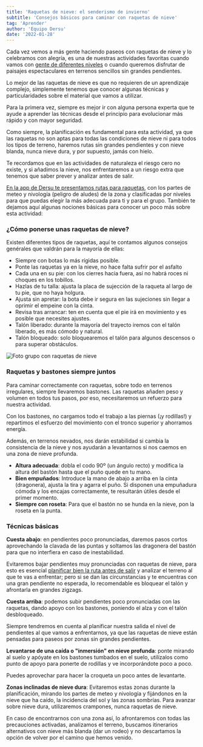 ```yaml
---
title: 'Raquetas de nieve: el senderismo de invierno'
subtitle: 'Consejos básicos para caminar con raquetas de nieve'
tag: 'Aprender'
author: 'Equipo Dersu'
date: '2022-01-28'
---
```


Cada vez vemos a más gente haciendo paseos con raquetas de nieve y lo celebramos con alegría, es una de nuestras actividades favoritas cuando vamos con [gente de diferentes niveles](https://dersu.uz/es/blog/montanista-punto-de-partida/) o cuando queremos disfrutar de paisajes espectaculares en terrenos sencillos sin grandes pendientes.

Lo mejor de las raquetas de nieve es que no requieren de un aprendizaje complejo, simplemente tenemos que conocer algunas técnicas y particularidades sobre el material que vamos a utilizar.

Para la primera vez, siempre es mejor ir con alguna persona experta que te ayude a aprender las técnicas desde el principio para evolucionar más rápido y con mayor seguridad.

Como siempre, la planificación es fundamental para esta actividad, ya que las raquetas no son aptas para todas las condiciones de nieve ni para todos los tipos de terreno, haremos rutas sin grandes pendientes y con nieve blanda, nunca nieve dura, y por supuesto, jamás con hielo.

Te recordamos que en las actividades de naturaleza el riesgo cero no existe, y si añadimos la nieve, nos enfrentaremos a un riesgo extra que tenemos que saber prever y analizar antes de salir.

[En la app de Dersu te presentamos rutas para raquetas](https://dersu.uz/es/beta/), con los partes de meteo y nivología (peligro de aludes) de la zona y clasificadas por niveles para que puedas elegir la más adecuada para ti y para el grupo. También te dejamos aquí algunas nociones básicas para conocer un poco más sobre esta actividad:

### ¿Cómo ponerse unas raquetas de nieve?

Existen diferentes tipos de raquetas, aquí te contamos algunos consejos genérales que valdrán para la mayoría de ellas:

- Siempre con botas lo más rígidas posible.
- Ponte las raquetas ya en la nieve, no hace falta sufrir por el asfalto
- Cada una en su pie: con los cierres hacia fuera, así no habrá roces ni choques en los tobillos.
- Hazlas de tu talla: ajusta la placa de sujección de la raqueta al largo de tu pie, que no haya holgura.
- Ajusta sin apretar: la bota debe ir segura en las sujeciones sin llegar a oprimir el empeine con la cinta.
- Revisa tras arrancar: ten en cuenta que el pie irá en movimiento y es posible que necesites ajustes.
- Talón liberado: durante la mayoría del trayecto iremos con el talón liberado, es más cómodo y natural.
- Talón bloqueado: solo bloquearemos el talón para algunos descensos o para superar obstáculos.

![Foto grupo con raquetas de nieve](/images/posts/raquetas-de-nieve/01.jpg)

### Raquetas y bastones siempre juntos

Para caminar correctamente con raquetas, sobre todo en terrenos irregulares, siempre llevaremos bastones. Las raquetas añaden peso y volumen en todos tus pasos, por eso, necesitaremos un refuerzo para nuestra actividad.

Con los bastones, no cargamos todo el trabajo a las piernas (¡y rodillas!) y repartimos el esfuerzo del movimiento con el tronco superior y ahorramos energía.

Además, en terrenos nevados, nos darán estabilidad si cambia la consistencia de la nieve y nos ayudarán a levantarnos si nos caemos en una zona de nieve profunda.

- **Altura adecuada**: dobla el codo 90º (un ángulo recto) y modifica la altura del bastón hasta que el puño quede en tu mano.
- **Bien empuñados**: Introduce la mano de abajo a arriba en la cinta (dragonera), ajusta la tira y agarra el puño. Si disponen una empuñadura cómoda y los encajas correctamente, te resultarán útiles desde el primer momento.
- **Siempre con roseta**: Para que el bastón no se hunda en la nieve, pon la roseta en la punta.


### Técnicas básicas

**Cuesta abajo**: en pendientes poco pronunciadas, daremos pasos cortos aprovechando la clavada de las puntas y soltamos las dragonera del bastón para que no interfiera en caso de inestabilidad.

Evitaremos bajar pendientes muy pronunciadas con raquetas de nieve, para esto es esencial [planificar bien la ruta antes de salir](https://dersu.uz/es/blog/planificar-salida-invernal/) y analizar el terreno al que te vas a enfrentar; pero si se dan las circunstancias y te encuentras con una gran pendiente no esperada, lo recomendable es bloquear el talón y afrontarla en grandes zigzags.

**Cuesta arriba**: podemos subir pendientes poco pronunciadas con las raquetas, dando apoyo con los bastones, poniendo el alza y con el talón desbloqueado.

Siempre tendremos en cuenta al planificar nuestra salida el nivel de pendientes al que vamos a enfrentarnos, ya que las raquetas de nieve están pensadas para paseos por zonas sin grandes pendientes.

**Levantarse de una caída o "inmersión" en nieve profunda**: ponte mirando al suelo y apóyate en los bastones tumbados en el suelo, utilízalos como punto de apoyo para ponerte de rodillas y ve incorporándote poco a poco.

Puedes aprovechar para hacer la croqueta un poco antes de levantarte.

**Zonas inclinadas de nieve dura**: Evitaremos estas zonas durante la planificación, mirando los partes de meteo y nivología y fijándonos en la nieve que ha caído, la incidencia del sol y las zonas sombrías. Para avanzar sobre nieve dura, utilizaremos crampones, nunca raquetas de nieve.

En caso de encontrarnos con una zona así, lo afrontaremos con todas las precauciones activadas, analizamos el terreno, buscamos itinerarios alternativos con nieve más blanda (dar un rodeo) y no descartamos la opción de volver por el camino que hemos venido.
